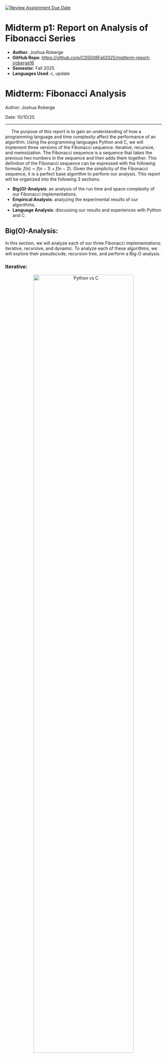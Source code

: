 [![Review Assignment Due Date](https://classroom.github.com/assets/deadline-readme-button-22041afd0340ce965d47ae6ef1cefeee28c7c493a6346c4f15d667ab976d596c.svg)](https://classroom.github.com/a/kdfTwECC)
# Midterm p1: Report on Analysis of Fibonacci  Series
* **Author**: Joshua Roberge
* **GitHub Repo**: https://github.com/CS5008Fall2025/midterm-report-jroberge16
* **Semester**: Fall 2025
* **Languages Used**: c, update

# Midterm: Fibonacci Analysis

Author: Joshua Roberge

Date: 10/10/25

---
&nbsp;&nbsp;&nbsp;&nbsp; 
The purpose of this report is to gain an understanding of how a programming language and time complexity affect the performance of an algorithm. Using the programming languages Python and C, we will implement three versions of the Fibonacci sequence: iterative, recursive, and memoization. The Fibonacci sequence is a sequence that takes the previous two numbers in the sequence and then adds them together. This definition of the Fibonacci sequence can be expressed with the following formula: $f(n) = f(n-1) + f(n-2)$. Given the simplicity of the Fibonacci sequence, it is a perfect base algorithm to perform our analysis. This report will be organized into the following 3 sections: 

* __Big(O)-Analysis__: an analysis of the run time and space complexity of our Fibonacci implementations.
* __Empirical Analysis__: analyzing the experimental results of our algorithms. 
* __Language Analysis__: discussing our results and experiences with Python and C

## Big(O)-Analysis:
In this section, we will analyze each of our three Fibonacci implementations: iterative, recursive, and dynamic. To analyze each of these algorithms, we will explore their pseudocode, recursion tree, and perform a Big-O analysis.

### Iterative:

<p align="center">
  <img src="images/iterative_fib.png" alt="Python vs C" width="80%">
  <br>
  <strong>Figure 1:</strong> Iterative Analysis [^7].
</p>

The pseudocode above outlines the iterative solution for the Fibonacci sequence. To find a T(n) for our code, we can analyze each line and count the number of operations:

* __Lines 2-8__:  These lines of code are a combination of variable assignments and simple conditionals which equate to constant time complexity. In total, there are four constant operations that are only performed once. We therefore assign this work a constant value of $4$

* __Lines 9-12__: here we perform a `for` loop that does $n-1$ iterations. During each iteration, we perform three operations and thus this work is equal to $3 \cdot(n-1)$.

* __Space Complexity__: for this code we find that our space complexity is $O(1)$. There are 3 variable assignments that are reused at every iteration.

Combining this information, we find the following equation for the iterative solution:

<br>
<p align="center">
$T(n)= c \cdot (n-1) + 4$
</p>
<br>



Given this information, we can now formally show that the iterative solution is $T(n) = O(n)$, the result of which is shown in the proof above. Overall, this algorithm is a simple yet very efficient implementation of the Fibonacci sequence. The space complexity is constant, and our time complexity is  $O(n)$[^7].

### Recursive Solution:
<p align="center">
  <img src="images/recur.png" alt="Python vs C" width="80%">
  <br>
  <strong>Figure 2:</strong> Recursion Analysis.
</p>

__Pseudocode Code Recursive:__

```text
1.  FUNCTION recursive_fib(n):
2.      IF n <= 1:
3.          RETURN n
4.      result = recursive_fib(n - 1) + recursive_fib(n - 2)
5.      RETURN result
```
&nbsp;&nbsp;&nbsp;&nbsp; 
As shown in the pseudocode above, the recursive solution is a simple  algorithm to implement. In line 2 and 3, we check for our base cases, and then in line 4, we perform our recursive call. Although the recursive solution is simple to implement, a closer look at the recurrence tree reveals redundant and exponential growth.

&nbsp;&nbsp;&nbsp;&nbsp; 
The recurrence tree shows how our recursive calls quickly add to the stack memory. A literature review shows that the tight upper bound of the recursive solution is $O(\phi^n)$ [^4], but we are going to explore the more general approach of showing $O(2^n)$. Looking at the pseudocode, we check our base case, then perform two additional recursive calls. This equates to $T(n) = T(n-1) + T(n-2) + 1$, an exact replication of the Fibonacci formula. Given this information, we can prove that $T(n)$ is $O(2^n)$, which is shown above [^7].

&nbsp;&nbsp;&nbsp;&nbsp;
As shown in the proof,  our runtime for this solution is $O(2^n)$. Intuitively, this runtime makes sense; every recursive call results in two additional recursive calls until our base case is satisfied. The recurrence tree also shows us our space complexity.  As we can see in the recurrence tree, our deepest branch is $n$ levels deep. Since only one branch within our tree can be on the stack at one given time, our total space complexity is $O(n)$[^7].

### Dynamic Solution
<p align="center">
  <img src="images/dynamic.png" alt="Python vs C" width="100%">
  <br>
  <strong>Figure 3:</strong> Dynamic Analysis [^4].
</p>


&nbsp;&nbsp;&nbsp;&nbsp;
The above diagrams show our recurrence tree, proof, and pseudocode for the dynamic solution. The dynamic solution uses memoization, which results in a reduction in the number of calculations performed at the cost of space. As shown in the recurrence tree, this trade-off between space and time improves the overall efficiency of the algorithm.

&nbsp;&nbsp;&nbsp;&nbsp;
The recurrence tree shows a comparison between our Recursive and dynamic solution. The ❌’s in the nodes represent calls we no longer need to make because their results were previously stored in our array `memo`. This results in a $T(n) = n + c$, where c represents constant work and base case checks. Using our $T(n)$ equation, we wrote a very simple proof showing that $T(n) = O(n)$ [^4].

&nbsp;&nbsp;&nbsp;&nbsp;
As previously mentioned, there is a trade-off between $S(n)$ and $T(n)$ when using memoization. Since we create an array that is $n$ large and our deepest branch is $n$ deep, we can say that our space complexity is $S(n) = O(n)$. This tradeoff seems minimal since we are reducing our time complexity from $O(2^n)$ to $O(n)$ while maintaining the same growth rate in our $S(n)$.

## Empirical Analysis:

<p id="fig4" align="center">
  <img src="mid_term/analysis/graphs/c_fib_graphs.png" alt="Fibonacci Results" width="80%">
  <br>
  <strong>Figure 4:</strong> Experimental results for Fibonacci runtime and operation counts.
</p>

&nbsp;&nbsp;&nbsp;&nbsp;
In this section, we will review our experimental results with our different implementations of the Fibonacci sequence. For this experiment, we ran a total of 60 trials. Each trial calculated the Fibonacci sequence from 1 to 300, across each Language and algorithm type. In each trial, we tracked two metrics: operation count and runtime. Operation count tracked the number of calculations performed, while runtime tracked the total runtime of each sequence.


&nbsp;&nbsp;&nbsp;&nbsp;
The two graphs in [Figure 4](#fig4) show the experimental results; please note these will be referenced throughout our entire discussion. The first graph, "Fibonacci Runtime", tracks the runtime of each sequence. The solid lines in the graph show the average runtime, while the lightly colored bands show the total range of each sequence. The second graph, "Fibonacci Operation Counts," tracks the total operations for each sequence. Note that we provide no bands since operation counts will remain constant regardless of resource constraints. This Empirical Analysis discussion will be organized into three different sections:

* __1. [Big-O Comparison](#Big-O-Comparison)__: this section will compare each algorithm type to its [Big(O) analysis](#Big(O)-Analysis).
* __2. [Comparing Algorithm](#Comparing-Algorithms)__: This section will compare how iterative, dynamic, and recursive methods performed.
* __3. [Fibonacci Python Vs C](#Fibonacci-Python-Vs-C)__: This section will compare how Python and C performed across our experiment.

### Big O Comparison:

&nbsp;&nbsp;&nbsp;&nbsp;
In the [Big(O)-Analysis](#Big(O)-Analysis) section, we analyzed each algorithm and performed a Big-O analysis for both space and time complexity. Here, we will discuss how our results reflect our empirical data. Analyzing [Figure 4](#fig4), we find our Big-O Analysis is reinforced by our empirical results, but let us dive a little deeper.

* _Recursive_: Looking at our recursive solution we find a clear indication of exponential growth which matches our previous analysis showing $O(2^n)$. In fact, to complete our experiment, we had to stop calculating our recursive solutions much sooner than our dynamic and iterative solutions.

* _Iterative_: Our iterative solution had the best runtime overall. According to our $Big(O)$ analysis, we expect the iterative solution to have a runtime of $O(n)$, which is further validated by [Figure 4](#fig4) .

* _Dynamic_: According to our $Big(O)$ analysis, we expect the dynamic solution to have a runtime of $O(n)$ which is confirmed by operation counts in [Figure 4](#fig4). However, the actual runtime is not as smooth as we expected due to the overhead of the dynamic solution, but this will be discussed in the next section. 

### Comparing Algorithms:

&nbsp;&nbsp;&nbsp;&nbsp;
Looking at the results, we find our most performant algorithm was the iterative solution, while our worst algorithm was the recursive solution. These results were both validated by our [Big(O) analysis](#Big(O)-Analysis) and our experimental results. Although our Big-O Analysis and our experimental results agree with each other, our empirical results reveal information that our Big-O Analysis could not have revealed.

&nbsp;&nbsp;&nbsp;&nbsp;
Observing [Figure 4](#fig4), we find interesting nuances between the different Fibonacci implementations. Notably, our recursive solution for smaller Fibonacci values outperforms our dynamic solution. Our dynamic solution has the overhead of initializing an array of $n$, which our other implementations do not have to contend with.

&nbsp;&nbsp;&nbsp;&nbsp;
Another interesting take is to look at the variability between the different implementations. To measure variability, we used the population standard deviation on runtime and derived the following results:

$$\sigma_{\text{Recursive}} \,(1.41 \times 10^{-5}) \,>\, \sigma_{\text{Dynamic}} \,(2.54 \times 10^{-6}) \,>\, \sigma_{\text{Iterative}} \,(1.22 \times 10^{-7})$$

As shown, the recursion solution has significantly more variability compared to the other algorithms. Intuitively, this makes sense since we are performing more operations when compared to the other algorithms. A surprising result was that the dynamic implementation had more than 2000% more variability than the iterative solution. We believe this difference is derived from having to manage a large array, and there are also additional operations for this solution. 

### Fibonacci Python Vs C


<p id="fig5" align="center">
  <img src="mid_term/analysis/graphs/python_vs_c_boxplot.png" alt="Fibonacci Results" width="80%">
  <br>
  <strong>Figure 5:</strong> Experimental results for Fibonacci runtime and operation counts.
</p>

&nbsp;&nbsp;&nbsp;&nbsp;
Figure 5 shows a box and whisker plot that compares our three algorithms based on programming language. This graph shows that on average Python generally performed more poorly and offered more variability in its final results. A notable exception to this observation comes from the recursive solution which seems to flip this pattern. This could be because we ran our recursive analysis deeper into the Fibonacci sequence for C than we did with Python.


## Language Analysis:

&nbsp;&nbsp;&nbsp;&nbsp;
In this section, we will analyze the nuances between Python and C, and describe our overall experience. The purpose of this discussion is to gain a deeper understanding of each language and, more importantly, define when and where to use each language. There will be three parts to this discussion; the first two sections will discuss each implementation separately, and then the last part will compare the two experiences.

### C Implementation

```c

void proccess_args(int argc, char *argv[], int *algorithm, int *print, int *fib_number){
    int opt;
    while ((opt = getopt(argc, argv, "f:hpa:")) != -1){
        switch(opt){
            case 'h':
                helper();
                exit(1);
            case 'a':
                ...
            case 'p':
                ...
            case 'f':
                ....
                *fib_number = atoi(optarg);
                break;
            default:
                break;
        }

```
&nbsp;&nbsp;&nbsp;&nbsp;
Overall, we found the C implementation easier to implement because it is designed for this type of work. There seemed to be far less head-scratching with C as compared to Python, but this will be discussed later on. To get the C implementation to work, we focused on two main areas: memory management and data types.

&nbsp;&nbsp;&nbsp;&nbsp;
The true power of C is derived from the fine-grained control that users have over its memory model. With this in mind, we paid special attention to how variables are declared and passed to our different Fibonacci algorithms. For the recursive and iterative solutions, we relied on passing by value instead of by reference. This proved convenient since we could rely on values simply popping off the stack. For our dynamic solution, our array was passed by reference and then used across all recursive calls [^5].

&nbsp;&nbsp;&nbsp;&nbsp;
Defining what data types to use proved trickier than expected. This analysis used an assortment of different data types, including int, long int, long long int, and finally uint64_t. Our final implementation used uint64_t, which is a 64-bit, unsigned integer. This experience taught us that you need to choose your variable types carefully and that C will not throw a red flag when you overflow. When we first created this program, we used the data type long int, which compiled fine and worked for low values of Fibonacci, but high values turned negative due to integer overflow [^5].


&nbsp;&nbsp;&nbsp;&nbsp;
For this exercise, we also want to handle our command-line arguments with the `getopt()`, which is part of the `unistd.h` standard library. The code above demonstrates how we implemented this library and how it helped with our code. The key to this library comes from this string in the above code: `"f:hpa:"`. The arguments that have a `:` expect  a follow-on argument, while arguments that are not followed by a `:` are flag variables. Let's explain our command-line arguments in a little more detail:

* a: algorithm number 1-4. This command requires a follow-on argument and is mandatory
* f: fibonacci number. This requires a follow-up numeric value
* p: flag variable for print that makes the program verbose
* h: pulls up the help menu

Using this function helped us keep our code clean and made our code less complicated. We actually employed a similar library in our Python implementation, but we believe the C parsing library is a little more straightforward. 


### Python
<p id="fig5" align="center">

```python
import ABC

class FibonacciAlgorithm(ABC):
    def __init__(self, print_debug: bool = False):
        ...
    def time_it(self, n) -> tuple[int, float]:
        ...
    def _check_base_case(self, num) -> int:
        ...
    @abstractmethod
    def calculate(self, n: int) -> int:
        ...

class IterativeFib(FibonacciAlgorithm):
    def calculate(self, n):
        ...
```
<p>

&nbsp;&nbsp;&nbsp;&nbsp;
The Python programming language was specifically chosen because it stands in stark contrast to C when it comes to its level of abstraction. Unlike C, Python is a high-level language, so the fine-grained controls we have in C are not present in Python. What we wanted to specifically explore in Python was object-oriented design, garbage collection, and how it handles data types.

&nbsp;&nbsp;&nbsp;&nbsp;
For our Python Fibonacci implementation, we used an object-oriented design approach, which significantly simplified the coding process . In the pseudocode above, you can see this object-oriented design approach in action. Our `IterativeFib` class contains our logic for our iterative solution, and this class inherits from our parent class `FibonacciAlgorithm`. The class `FibonacciAlgorithm` contains the methods and attributes used across all of our implementations of Fibonacci solutions. Additionally, we also have the abstract method `calculate` which all classes that inherit from `FibonacciAlgorithm` must override. While coding, we implemented several unforeseen changes, but implementing these changes was trivial because we used an object-oriented framework. Most changes we made came from the parent class, and because of this, our changes propagated down. Using an object-oriented design approach just made our code more maintainable, organized, and clean.

&nbsp;&nbsp;&nbsp;&nbsp;
In [Figure 4](#fig4), you will notice an odd jump in runtime for Python’s dynamic programming. This led to a deep dive into the inner workings of Python to figure out what happened. We have not been able to define the exact cause of the jump, but we have a leading theory as to why it is happening. For small integers, Python stores these as immutable objects, while larger integers use arbitrary precision. Arbitrary precision stores large integers in an array of digits in base $2^30$. For example, the integer fib(89) would be stored as $511172301 \cdot (2^{30})^0 + 583993188 \cdot (2^{30})^1 + 1 \cdot (2^{30})^2$. It is around this point that we switch from a 2 digit representation of our integers to a 3 digit representation of our integers, which leads to higher run times[^1].

&nbsp;&nbsp;&nbsp;&nbsp;
Garbage collection became an issue with my Python code when performing benchmarking. Originally, we would test all algorithms at once, starting with recursive, but my Python implementation seemed to be taking an unusual amount of time. Additionally, my dynamic and iterative solution didn’t seem to grow linearly (not shown in the graph). This led me to start counting operations, since the number of operations is deterministic and not dependent on available resources. From here, we suspected garbage collection may be the culprit, and then started forcing garbage collection after each Fibonacci calculation. In the end, we believe garbage collection helped, but it probably wasn’t my root cause. We believe the root cause had to do with the CPU working harder with larger values of the Fibonacci Sequence. This led us to start calculating each algorithm separately while putting break times between them. This seemed to remove much of the variability that we were initially seeing [^3].

### Python Vs C

&nbsp;&nbsp;&nbsp;&nbsp;
As previously mentioned, the core differences between the programming languages Python and C are the level of abstraction. Python is a high-level language and thus removes a lot of the onus on the developer to do things such as define variable types, manage memory, and other low level tasks. But this simplification in coding comes at a cost, and this is clearly shown when you compare our results from Python to C. Our empirical results clearly show that C was the more performant language. So in essence, functionally, C was the better programming language for the Fibonacci sequence, but one could argue that Python's ease of use, readability and other benefits outweigh the performance gain. 

&nbsp;&nbsp;&nbsp;&nbsp;
Python provides numerous features and functions that native C does not provide. First and most importantly, Python is an object-oriented language, and we leveraged this capability in our program, which resulted in code that was easier to read, write, and maintain. Additionally, in Python, we have to worry less about what specific variable types we are using. Simply put, Python is an easier language to quickly implement, but quick implementation is not everything. In this analysis, we ran into numerous hard-to-diagnose issues when working with Python. The level of abstraction in Python really did us a disservice when trying to implement our Fibonacci solutions. Our first issue was arbitrary precision, which Python dynamically uses for large integers. We believe this caused an increase in runtime for larger values of the Fibonacci sequences. The second issue we ran into was garbage collection. Meanwhile, the issues we dealt with in C were relatively minimal, and the issues we did run into were not buried in levels of abstraction.

&nbsp;&nbsp;&nbsp;&nbsp;
Overall, C was the better programming language for this _specific application_. A programming language is a tool, and we must always choose the right tool for the right job. Native C was the better choice over native Python, but what about things that are not native? One of the major benefits of Python is the numerous libraries it provides to its developers. These libraries, especially ones that are data-intensive, are usually implemented in another language, such as C. This provides developers with the speed benefit of a lower-level language with the ease of Python. We think in future experiments, we could see how the libraries of `NumPy`, `SciPy`, and `PyTorch` perform in our experiments.

# Conclusion

&nbsp;&nbsp;&nbsp;&nbsp;
Overall, this exercise was challenging, rewarding, and enlightening. I took two different programming languages and implemented three different algorithms for each of them. This hard work paid off, for I was able to see firsthand how the Big-O Analysis translated to empirical results, and it also demonstrated the pitfalls of using different programming languages. 

&nbsp;&nbsp;&nbsp;&nbsp;
The Big-O Analysis, in my opinion, was the most challenging. I really wanted to prove the actual run times of each of these algorithms, and this took research and a lot of careful thought. It was also rewarding to build the recursion trees because this allowed me to see how items got added to my call stack. I also took this opportunity to learn how to write pseudocode, which proved to be relatively straightforward.

&nbsp;&nbsp;&nbsp;&nbsp;
In the Empirical Analysis section, I analyzed. the results with self-curated empirical data. Setting up the experiments and building the graphs was a fun exercise. The Empirical results highlighted the nuances of the different languages I was using and clearly showed the fruitfulness of the Big-O Analysis.

&nbsp;&nbsp;&nbsp;&nbsp;
The language analysis really forced me to roll up my sleeves and dive deep into the inner workings of Python. Revealing how Python worked under the hood was fascinating. Reading about arbitrary precision and garbage collection gave me a newfound appreciation for the thinking behind building Python. This experience taught me when and where to use certain languages. Python may be easier and quicker to implement, but it's not necessarily the best solution. C showed the best results overall and had the least amount of issues. The abstraction layers built on top of Python made it really hard to figure out what was going on with our empirical results.

## References:
[^1]: Bhayani, A. (n.d.). How python implements super long integers?. 
Codementor. https://www.codementor.io/@arpitbhayani/how-python-implements-super-long-integers-12icwon5vk 

[^2]: GeeksforGeeks. (2018, September 10). Getopt() function in C to parse command line arguments. https://www.geeksforgeeks.org/c/getopt-function-in-c-to-parse-command-line-arguments/ 

[^3]: GeeksforGeeks. (2025, May 8). Garbage collection in Python. https://www.geeksforgeeks.org/python/garbage-collection-python/ 

[^4]: Lionell, A. (n.d.). Module 06: Dynamic Programming. Northeastern. https://northeastern.instructure.com/courses/225849/pages/overview-dynamic-programming 

[^5]: Lionelle, A. (n.d.). CS5008-Khoury/Labs. GitHub. https://github.com/CS5008-Khoury/Labs 

[^6]: Sahu, S. S. (2025, August 7). Inline function in C. GeeksforGeeks. https://www.geeksforgeeks.org/c/inline-function-in-c/ 

[^7]: Syed, R. (2021, February 21). Fibonacci iterative vs. Recursive. Medium. https://syedtousifahmed.medium.com/fibonacci-iterative-vs-recursive-5182d7783055 
